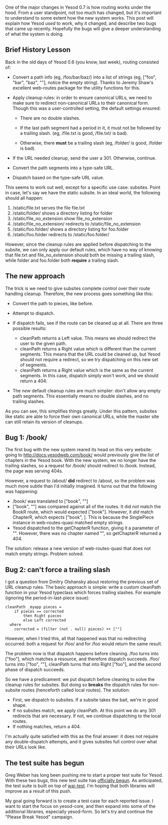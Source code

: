 One of the major changes in Yesod 0.7 is how routing works under the hood. From a user standpoint, not too much has changed, but it's important to understand to some extent how the new system works. This post will explain how Yesod *used* to work, why it changed, and describe two bugs that came up recently. Hopefully the bugs will give a deeper understanding of what the system is doing.

## Brief History Lesson

Back in the old days of Yesod 0.6 (you know, last week), routing consisted of:

* Convert a path info (eg, /foo/bar/baz/) into a list of strings (eg, ["foo", "bar", "baz", ""], notice the empty string). Thanks to Jeremy Shaw's excellent web-routes package for the utility functions for this.

* Apply cleanup rules: in order to ensure canonical URLs, we need to make sure to redirect non-canonical URLs to their canonical form. Though this was a user-controlled setting, the default settings ensured:

    * There are no double slashes.

    * If the last path segment had a period in it, it must not be followed by a trailing slash. (eg, /file.txt is good, /file.txt/ is bad).

    * Otherwise, there __must__ be a trailing slash (eg, /folder/ is good, /folder is bad).

* If the URL needed cleanup, send the user a 301. Otherwise, continue.

* Convert the path segments into a type-safe URL.

* Dispatch based on the type-safe URL value.

This seems to work out well, except for a specific use case: subsites. Point in case, let's say we have the static subsite. In an ideal world, the following should all happen:

1. /static/file.txt serves the file file.txt
2. /static/folder/ shows a directory listing for folder
3. /static/file_no_extension show file_no_extension
4. /static/file_no_extension/ redirects to /static/file_no_extension
5. /static/foo.folder/ shows a directory listing for foo.folder
6. /static/foo.folder redirects to /static/foo.folder/

However, since the cleanup rules are applied before dispatching to the subsite, we can only apply our default rules, which have no way of knowing that file.txt and file_no_extension should both be missing a trailing slash, while folder and foo.folder both __require__ a trailing slash.

## The new approach

The trick is we need to give subsites complete control over their route handling cleanup. Therefore, the new process goes something like this:

* Convert the path to pieces, like before.

* Attempt to dispatch.

* If dispatch fails, see if the route can be cleaned up at all. There are three possible results:

    * cleanPath returns a Left value. This means we should redirect the user to the given path.
    * cleanPath returns a Right value which is different than the current segments. This means that the URL could be cleaned up, but Yesod should not require a redirect, so we try dispatching on this new set of segments.
    * cleanPath returns a Right value which is the same as the current segments. In this case, dispatch simply won't work, and we should return a 404.

* The *new* default cleanup rules are much simpler: don't allow any empty path segments. This essentially means no double slashes, and no trailing slashes.

As you can see, this simplifies things greatly. Under this pattern, subsites like static are able to force their own canonical URLs, while the master site can still retain its version of cleanups.

## Bug 1: /book/

The first bug with the new system reared its head on this very website: going to http://docs.yesodweb.com/book/ would previously give the list of chapters in the Yesod book. With the new system, we no longer have the trailing slashes, so a request for /book/ should redirect to /book. Instead, the page was serving 404s.

However, a request to /about/ __did__ redirect to /about, so the problem was much more subtle than I'd initially imagined. It turns out that the following was happening:

* /book/ was translated to ["book", ""]
* ["book", ""] was compared against all of the routes. It did *not* match the BookR route, which would expected ["book"]. However, it *did* match ChapterR, which expects ["book", <any String>]. This is because the SinglePiece instance in web-routes-quasi matched empty strings.
* Yesod dispatched to the getChapterR function, giving it a parameter of "". However, there was no chapter named "", so getChapterR returned a 404.

The solution: release a new version of web-routes-quasi that does not match empty strings. Problem solved.

## Bug 2: can't force a trailing slash

I got a question from Dmitry Olshansky about restoring the previous set of URL cleanup rules. The basic approach is simple: write a custom cleanPath function in your Yesod typeclass which forces trailing slashes. For example (ignoring the period-in-last-piece issue):

    cleanPath _myapp pieces =
        if pieces == corrected
            then Right pieces
            else Left corrected
      where
        corrected = (filter (not . null) pieces) ++ [""]

However, when I tried this, all that happened was that no redirecting occurred: both a request for /foo/ and for /foo would return the same result.

The problem now is that dispatch happens before cleaning. /foo turns into ["foo"], which matches a resource, and therefore dispatch succeeds. /foo/ turns into ["foo", ""], cleanPath turns that into Right ["foo"], and the second phase of dispatch succeeds.

So we have a predicament: we put dispatch before cleaning to solve the cleanup rules for subsites. But doing so __breaks__ the dispatch rules for non-subsite routes (henceforth called local routes). The solution:

* First, we dispatch to subsites. If a subsite takes the bait, we're in good shape.
* If no subsites match, we apply cleanPath. At this point we do any 301 redirects that are necessary. If not, we continue dispatching to the local routes.
* If nothing matches, return a 404.

I'm actually quite satisfied with this as the final answer: it does not require any double-dispatch attempts, and it gives subsites full control over what their URLs look like.

## The test suite has begun

Greg Weber has long been pushing me to start a proper test suite for Yesod. With these two bugs, this new test suite has [officially begun](https://github.com/snoyberg/yesod-core/blob/master/Test/CleanPath.hs). As anticipated, the test suite is built on top of [wai-test](http://hackage.haskell.org/package/wai-test). I'm hoping that both libraries will improve as a result of this push.

My goal going forward is to create a test case for each reported issue. I want to start the focus on yesod-core, and then expand into some of the additional libraries, especially yesod-form. So let's try and continue the "Please Break Yesod" campaign.
